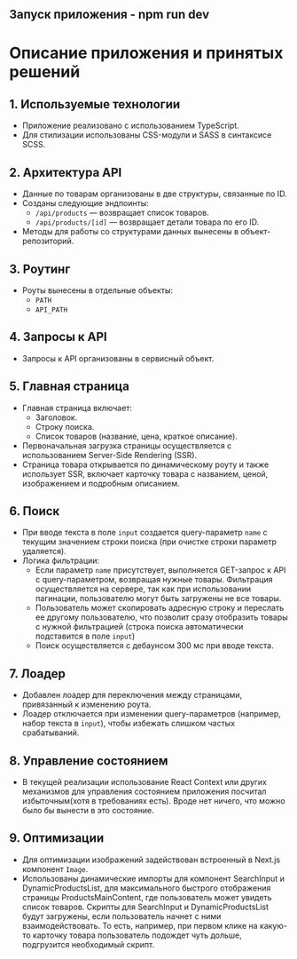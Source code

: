 ## Запуск приложения - npm run dev

# Описание приложения и принятых решений

## 1. Используемые технологии

- Приложение реализовано с использованием TypeScript.
- Для стилизации использованы CSS-модули и SASS в синтаксисе SCSS.

## 2. Архитектура API

- Данные по товарам организованы в две структуры, связанные по ID.
- Созданы следующие эндпоинты:
    - `/api/products` — возвращает список товаров.
    - `/api/products/[id]` — возвращает детали товара по его ID.
- Методы для работы со структурами данных вынесены в объект-репозиторий.

## 3. Роутинг

- Роуты вынесены в отдельные объекты:
    - `PATH`
    - `API_PATH`

## 4. Запросы к API

- Запросы к API организованы в сервисный объект.

## 5. Главная страница

- Главная страница включает:
    - Заголовок.
    - Строку поиска.
    - Список товаров (название, цена, краткое описание).
- Первоначальная загрузка страницы осуществляется с использованием Server-Side Rendering (SSR).
- Страница товара открывается по динамическому роуту и также использует SSR, включает карточку товара с названием,
  ценой, изображением и подробным описанием.

## 6. Поиск

- При вводе текста в поле `input` создается query-параметр `name` с текущим значением строки поиска (при очистке строки
  параметр удаляется).
- Логика фильтрации:
    - Если параметр `name` присутствует, выполняется GET-запрос к API с query-параметром, возвращая нужные товары.
      Фильтрация осуществляется на сервере, так как при использовании пагинации, пользователю могут быть загружены не
      все товары.
    - Пользователь может скопировать адресную строку и переслать ее другому пользователю, что позволит сразу отобразить
      товары с нужной фильтрацией (строка поиска автоматически подставится в поле `input`)
    - Поиск осуществляется с дебаунсом 300 мс при вводе текста.

## 7. Лоадер

- Добавлен лоадер для переключения между страницами, привязанный к изменению роута.
- Лоадер отключается при изменении query-параметров (например, набор текста в `input`), чтобы избежать слишком частых
  срабатываний.

## 8. Управление состоянием

- В текущей реализации использование React Context или других механизмов для управления состоянием приложения посчитал
  избыточным(хотя в требованиях есть). Вроде нет ничего, что можно было бы вынести в это состояние.

## 9. Оптимизации

- Для оптимизации изображений задействован встроенный в Next.js компонент `Image`.
- Использованы динамические импорты для компонент SearchInput и DynamicProductsList, для максимального быстрого
  отображения страницы ProductsMainContent, где пользователь может увидеть список товаров. Скрипты для SearchInput и
  DynamicProductsList будут загружены, если пользователь начнет с ними взаимодействовать. То есть, например, при первом
  клике на какую-то карточку товара пользователь подождет чуть дольше, подгрузится необходимый скрипт.